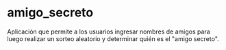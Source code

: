 # amigo_secreto
Aplicación que permite a los usuarios ingresar nombres de amigos para luego realizar un sorteo aleatorio y determinar quién es el "amigo secreto".
